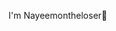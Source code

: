 I'm Nayeemontheloser👋
<!--
**Nayeemontheloser/Nayeemontheloser** is a ✨ _special_ ✨ repository because its `README.md` (this file) appears on your GitHub profile.

Here are some ideas to get you started:

- 🔭 I’m currently working on ...
- 🌱 I’m currently learning ...
- 👯 I’m looking to collaborate on ...
- 🤔 I’m looking for help with ...
- 💬 Ask me about ...
- 📫 How to reach me: ...
- 😄 Pronouns: ...
- ⚡ Fun fact: ...
- 📸 photo:.....
- 🏎️ car:....
- 🇧🇩 bangladesh:..
-->
